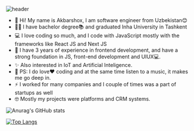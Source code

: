 ![header](https://capsule-render.vercel.app/api?type=slice&color=gradient&height=200&section=header&text=Hi%20there👋&fontSize=90)

- 🙋 Hi! My name is Akbarshox, I am software engineer from Uzbekistan😊
- 👨‍🎓 I have bachelor degree📚 and graduated Inha University in Tashkent
- 💻 I love coding so much, and I code with JavaScript mostly with the frameworks like React JS and Next JS
- 🙌 I have 3 years of experience in frontend development, and have a strong foundation in JS, front-end development and UIUX💻.
- ✨ Also interested in IoT and Artificial Inteligence.
- 🥰 PS: I do love❤️ coding and at the same time listen to a music, it makes me go deep in.
- ⚡ I worked for many companies and I couple of times was a part of startups as well
- 🤓 Mostly my projects were platforms and CRM systems.

![Anurag's GitHub stats](https://github-readme-stats.vercel.app/api?username=Akbarshox&show_icons=true&theme=radical)

[![Top Langs](https://github-readme-stats.vercel.app/api/top-langs/?username=anuraghazra&layout=compact)](https://github.com/anuraghazra/github-readme-stats)

<!-- ![footer](https://capsule-render.vercel.app/api?type=slice&color=gradient&height=200&section=footer&fontSize=90) -->
